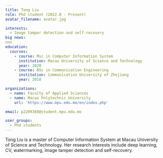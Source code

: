 ```yaml
---
title: Tong Liu
role: Phd student (2022.8 - Present)
avatar_filename: avatar.jpg

interests:
  - Image tamper detection and self-recovery
big news:
nnn
education:
  courses:
    - course: Msc in Computer Information System
      institution: Macau University of Science and Technology
      year: 2020
    - course: BSc in Communication Engineering
      institution: Communication University of Zhejiang
      year: 2018

organizations:
  - name: Faculty of Applied Sciences
  - name: Macao Polytechnic University 
    url: 'https://www.mpu.edu.mo/en/index.php'

email: p2209360@student.mpu.edu.mo

user_groups:
  - Phd students
---
```

Tong Liu is a master of Computer Information System at Macau University of Science and Technology. Her research interests include deep learning, CV, watermarking, image tamper detection and self-recovery.


